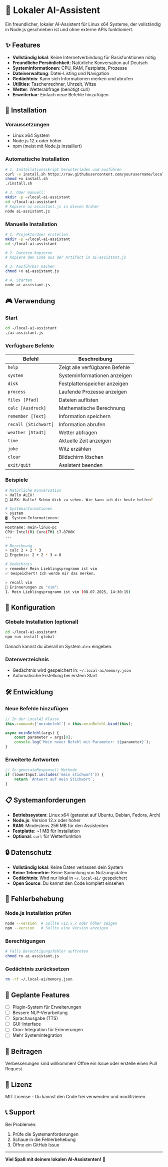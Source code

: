 # 🤖 Lokaler AI-Assistent

Ein freundlicher, lokaler AI-Assistent für Linux x64 Systeme, der vollständig in Node.js geschrieben ist und ohne externe APIs funktioniert.

## ✨ Features

- **Vollständig lokal**: Keine Internetverbindung für Basisfunktionen nötig
- **Freundliche Persönlichkeit**: Natürliche Konversation auf Deutsch
- **Systeminformationen**: CPU, RAM, Festplatte, Prozesse
- **Dateiverwaltung**: Datei-Listing und Navigation
- **Gedächtnis**: Kann sich Informationen merken und abrufen
- **Utilities**: Taschenrechner, Uhrzeit, Witze
- **Wetter**: Wetterabfrage (benötigt curl)
- **Erweiterbar**: Einfach neue Befehle hinzufügen

## 🚀 Installation

### Voraussetzungen

- Linux x64 System
- Node.js 12.x oder höher
- npm (meist mit Node.js installiert)

### Automatische Installation

```bash
# 1. Installationsskript herunterladen und ausführen
curl -o install.sh https://raw.githubusercontent.com/yourusername/local-ai-assistant/main/install.sh
chmod +x install.sh
./install.sh

# 2. Oder manuell:
mkdir -p ~/local-ai-assistant
cd ~/local-ai-assistant
# Kopiere ai-assistant.js in diesen Ordner
node ai-assistant.js
```

### Manuelle Installation

```bash
# 1. Projektordner erstellen
mkdir -p ~/local-ai-assistant
cd ~/local-ai-assistant

# 2. Dateien kopieren
# Kopiere den Code aus der Artifact in ai-assistant.js

# 3. Ausführbar machen
chmod +x ai-assistant.js

# 4. Starten
node ai-assistant.js
```

## 🎮 Verwendung

### Start

```bash
cd ~/local-ai-assistant
./ai-assistant.js
```

### Verfügbare Befehle

| Befehl | Beschreibung |
|--------|--------------|
| `help` | Zeigt alle verfügbaren Befehle |
| `system` | Systeminformationen anzeigen |
| `disk` | Festplattenspeicher anzeigen |
| `process` | Laufende Prozesse anzeigen |
| `files [Pfad]` | Dateien auflisten |
| `calc [Ausdruck]` | Mathematische Berechnung |
| `remember [Text]` | Information speichern |
| `recall [Stichwort]` | Information abrufen |
| `weather [Stadt]` | Wetter abfragen |
| `time` | Aktuelle Zeit anzeigen |
| `joke` | Witz erzählen |
| `clear` | Bildschirm löschen |
| `exit/quit` | Assistent beenden |

### Beispiele

```bash
# Natürliche Konversation
> Hallo ALEX!
💬 ALEX: Hallo! Schön dich zu sehen. Wie kann ich dir heute helfen?

# Systeminformationen
> system
🖥️  System-Informationen:
━━━━━━━━━━━━━━━━━━━━━━━━
Hostname: mein-linux-pc
CPU: Intel(R) Core(TM) i7-8700K
...

# Berechnung
> calc 2 + 2 * 3
🔢 Ergebnis: 2 + 2 * 3 = 8

# Gedächtnis
> remember Mein Lieblingsprogramm ist vim
✅ Gespeichert! Ich werde mir das merken.

> recall vim
🧠 Erinnerungen zu "vim":
1. Mein Lieblingsprogramm ist vim (08.07.2025, 14:30:15)
```

## 🔧 Konfiguration

### Globale Installation (optional)

```bash
cd ~/local-ai-assistant
npm run install-global
```

Danach kannst du überall im System `alex` eingeben.

### Datenverzeichnis

- Gedächtnis wird gespeichert in: `~/.local-ai/memory.json`
- Automatische Erstellung bei erstem Start

## 🛠️ Entwicklung

### Neue Befehle hinzufügen

```javascript
// In der LocalAI Klasse
this.commands['meinbefehl'] = this.meinBefehl.bind(this);

async meinBefehl(args) {
    const parameter = args[0];
    console.log(`Mein neuer Befehl mit Parameter: ${parameter}`);
}
```

### Erweiterte Antworten

```javascript
// In generateResponse() Methode
if (lowerInput.includes('mein stichwort')) {
    return `Antwort auf mein Stichwort`;
}
```

## 📋 Systemanforderungen

- **Betriebssystem**: Linux x64 (getestet auf Ubuntu, Debian, Fedora, Arch)
- **Node.js**: Version 12.x oder höher
- **RAM**: Mindestens 256 MB für den Assistenten
- **Festplatte**: ~1 MB für Installation
- **Optional**: `curl` für Wetterfunktion

## 🔒 Datenschutz

- **Vollständig lokal**: Keine Daten verlassen dein System
- **Keine Telemetrie**: Keine Sammlung von Nutzungsdaten
- **Gedächtnis**: Wird nur lokal in `~/.local-ai/` gespeichert
- **Open Source**: Du kannst den Code komplett einsehen

## 🐛 Fehlerbehebung

### Node.js Installation prüfen

```bash
node --version  # Sollte v12.x.x oder höher zeigen
npm --version   # Sollte eine Version anzeigen
```

### Berechtigungen

```bash
# Falls Berechtigungsfehler auftreten
chmod +x ai-assistant.js
```

### Gedächtnis zurücksetzen

```bash
rm -rf ~/.local-ai/memory.json
```

## 🚀 Geplante Features

- [ ] Plugin-System für Erweiterungen
- [ ] Bessere NLP-Verarbeitung
- [ ] Sprachausgabe (TTS)
- [ ] GUI-Interface
- [ ] Cron-Integration für Erinnerungen
- [ ] Mehr Systemintegration

## 🤝 Beitragen

Verbesserungen sind willkommen! Öffne ein Issue oder erstelle einen Pull Request.

## 📄 Lizenz

MIT License - Du kannst den Code frei verwenden und modifizieren.

## 📞 Support

Bei Problemen:
1. Prüfe die Systemanforderungen
2. Schaue in die Fehlerbehebung
3. Öffne ein GitHub Issue

---

**Viel Spaß mit deinem lokalen AI-Assistenten!** 🎉
